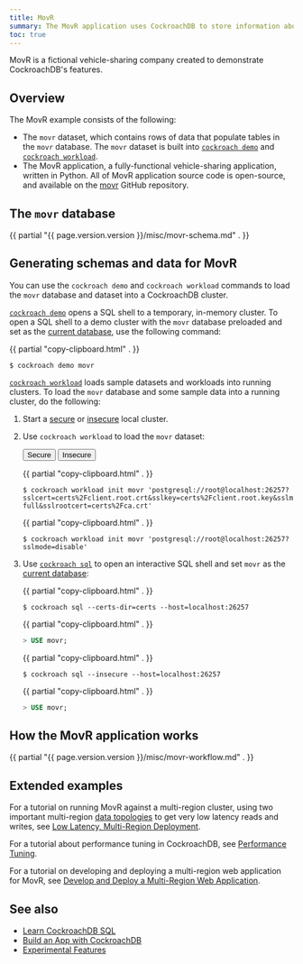```yaml
---
title: MovR
summary: The MovR application uses CockroachDB to store information about vehicles, users, and rides.
toc: true
---
```


MovR is a fictional vehicle-sharing company created to demonstrate CockroachDB's features.

## Overview

The MovR example consists of the following:

- The `movr` dataset, which contains rows of data that populate tables in the `movr` database. The `movr` dataset is built into [`cockroach demo`](cockroach-demo.html) and [`cockroach workload`](cockroach-workload.html).
- The MovR application, a fully-functional vehicle-sharing application, written in Python. All of MovR application source code is open-source, and available on the [movr](https://github.com/cockroachdb/movr) GitHub repository.

## The `movr` database

{{ partial "{{ page.version.version }}/misc/movr-schema.md" . }}

## Generating schemas and data for MovR

You can use the `cockroach demo` and `cockroach workload` commands to load the `movr` database and dataset into a CockroachDB cluster.

[`cockroach demo`](cockroach-demo.html) opens a SQL shell to a temporary, in-memory cluster. To open a SQL shell to a demo cluster with the `movr` database preloaded and set as the [current database](sql-name-resolution.html#current-database), use the following command:

{{ partial "copy-clipboard.html" . }}
~~~ shell
$ cockroach demo movr
~~~

[`cockroach workload`](cockroach-workload.html) loads sample datasets and workloads into running clusters. To load the `movr` database and some sample data into a running cluster, do the following:

1. Start a [secure](secure-a-cluster.html) or [insecure](start-a-local-cluster.html) local cluster.
1. Use `cockroach workload` to load the `movr` dataset:

    <div class="filters filters-big clearfix">
      <button class="filter-button" data-scope="secure">Secure</button>
      <button class="filter-button" data-scope="insecure">Insecure</button>
    </div>

    <section class="filter-content" markdown="1" data-scope="secure">

    {{ partial "copy-clipboard.html" . }}
    ~~~ shell
    $ cockroach workload init movr 'postgresql://root@localhost:26257?sslcert=certs%2Fclient.root.crt&sslkey=certs%2Fclient.root.key&sslmode=verify-full&sslrootcert=certs%2Fca.crt'
    ~~~

    </section>

    <section class="filter-content" markdown="1" data-scope="insecure">

    {{ partial "copy-clipboard.html" . }}
    ~~~ shell
    $ cockroach workload init movr 'postgresql://root@localhost:26257?sslmode=disable'
    ~~~

    </section>

1. Use [`cockroach sql`](cockroach-sql.html) to open an interactive SQL shell and set `movr` as the  [current database](sql-name-resolution.html#current-database):

    <section class="filter-content" markdown="1" data-scope="secure">

    {{ partial "copy-clipboard.html" . }}
    ~~~ shell
    $ cockroach sql --certs-dir=certs --host=localhost:26257
    ~~~

    {{ partial "copy-clipboard.html" . }}
    ~~~ sql
    > USE movr;
    ~~~

    </section>

    <section class="filter-content" markdown="1" data-scope="insecure">

    {{ partial "copy-clipboard.html" . }}
    ~~~ shell
    $ cockroach sql --insecure --host=localhost:26257
    ~~~

    {{ partial "copy-clipboard.html" . }}
    ~~~ sql
    > USE movr;
    ~~~        

    </section>

## How the MovR application works

{{ partial "{{ page.version.version }}/misc/movr-workflow.md" . }}

## Extended examples

For a tutorial on running MovR against a multi-region cluster, using two important multi-region [data topologies](topology-patterns.html) to get very low latency reads and writes, see [Low Latency, Multi-Region Deployment](demo-low-latency-multi-region-deployment.html).

For a tutorial about performance tuning in CockroachDB, see [Performance Tuning](performance-tuning.html).

For a tutorial on developing and deploying a multi-region web application for MovR, see [Develop and Deploy a Multi-Region Web Application](multi-region-overview.html).

## See also

- [Learn CockroachDB SQL](learn-cockroachdb-sql.html)
- [Build an App with CockroachDB](hello-world-example-apps.html)
- [Experimental Features](experimental-features.html)
